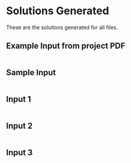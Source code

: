 # Solutions Generated
These are the solutions generated for all files.

## Example Input from project PDF
```

```

## Sample Input
```

```

## Input 1
```

```

## Input 2
```

```

## Input 3
```

```


